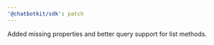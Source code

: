 ```yaml
---
'@chatbotkit/sdk': patch
---
```


Added missing properties and better query support for list methods.
